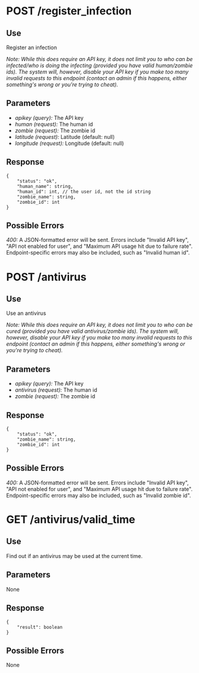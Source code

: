 # POST /register_infection

## Use

Register an infection

_Note: While this does require an API key, it does not limit you to who can be infected/who is doing the infecting (provided you have valid human/zombie ids). The system will, however, disable your API key if you make too many invalid requests to this endpoint (contact an admin if this happens, either something's wrong or you're trying to cheat)._

## Parameters

* _apikey (query):_ The API key
* _human (request):_ The human id
* _zombie (request):_ The zombie id
* _latitude (request):_ Latitude (default: null)
* _longitude (request):_ Longitude (default: null)

## Response

    {
        "status": "ok",
        "human_name": string,
        "human_id": int, // the user id, not the id string
        "zombie_name": string,
        "zombie_id": int
    }

## Possible Errors

_400:_ A JSON-formatted error will be sent. Errors include "Invalid API key", "API not enabled for user", and "Maximum API usage hit due to failure rate". Endpoint-specific errors may also be included, such as "Invalid human id".

# POST /antivirus

## Use

Use an antivirus

_Note: While this does require an API key, it does not limit you to who can be cured (provided you have valid antivirus/zombie ids). The system will, however, disable your API key if you make too many invalid requests to this endpoint (contact an admin if this happens, either something's wrong or you're trying to cheat)._

## Parameters

* _apikey (query):_ The API key
* _antivirus (request):_ The human id
* _zombie (request):_ The zombie id

## Response

    {
        "status": "ok",
        "zombie_name": string,
        "zombie_id": int
    }

## Possible Errors

_400:_ A JSON-formatted error will be sent. Errors include "Invalid API key", "API not enabled for user", and "Maximum API usage hit due to failure rate". Endpoint-specific errors may also be included, such as "Invalid zombie id".

# GET /antivirus/valid_time

## Use

Find out if an antivirus may be used at the current time.

## Parameters

None

## Response

    {
        "result": boolean
    }

## Possible Errors

None